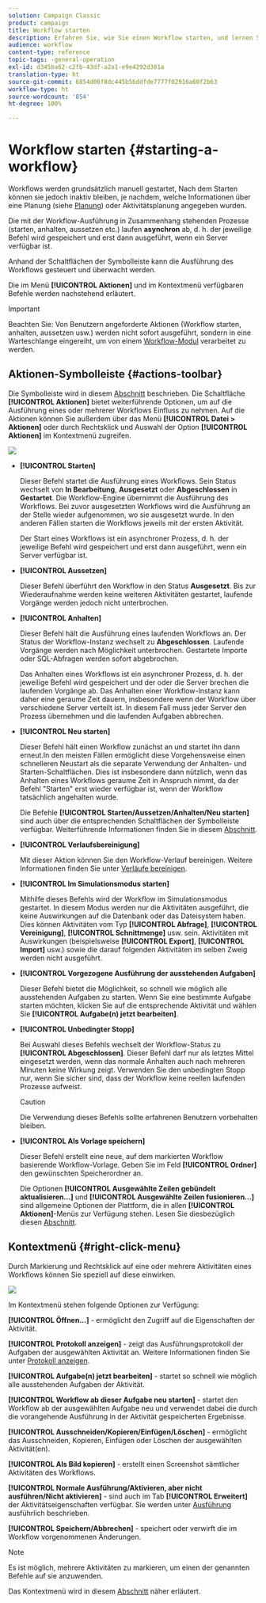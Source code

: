 ```yaml
---
solution: Campaign Classic
product: campaign
title: Workflow starten
description: Erfahren Sie, wie Sie einen Workflow starten, und lernen Sie die Symbolleiste sowie das Kontextmenü für Workflow-Aktionen kennen
audience: workflow
content-type: reference
topic-tags: -general-operation
exl-id: d345ba62-c2fb-43df-a2a1-e9e4292d301a
translation-type: ht
source-git-commit: 6854d06f8dc445b56ddfde7777f02916a60f2b63
workflow-type: ht
source-wordcount: '854'
ht-degree: 100%

---
```


# Workflow starten {#starting-a-workflow}

Workflows werden grundsätzlich manuell gestartet, Nach dem Starten können sie jedoch inaktiv bleiben, je nachdem, welche Informationen über eine Planung (siehe [Planung](../../workflow/using/scheduler.md)) oder Aktivitätsplanung angegeben wurden.

Die mit der Workflow-Ausführung in Zusammenhang stehenden Prozesse (starten, anhalten, aussetzen etc.) laufen **asynchron** ab, d. h. der jeweilige Befehl wird gespeichert und erst dann ausgeführt, wenn ein Server verfügbar ist.

Anhand der Schaltflächen der Symbolleiste kann die Ausführung des Workflows gesteuert und überwacht werden.

Die im Menü **[!UICONTROL Aktionen]** und im Kontextmenü verfügbaren Befehle werden nachstehend erläutert.

>[!IMPORTANT]
>
>Beachten Sie: Von Benutzern angeforderte Aktionen (Workflow starten, anhalten, aussetzen usw.) werden nicht sofort ausgeführt, sondern in eine Warteschlange eingereiht, um von einem [Workflow-Modul](../../workflow/using/architecture.md) verarbeitet zu werden.

## Aktionen-Symbolleiste {#actions-toolbar}

Die Symbolleiste wird in diesem [Abschnitt](../../campaign/using/marketing-campaign-deliveries.md#building-the-main-target-in-a-workflow) beschrieben. Die Schaltfläche **[!UICONTROL Aktionen]** bietet weiterführende Optionen, um auf die Ausführung eines oder mehrerer Workflows Einfluss zu nehmen. Auf die Aktionen können Sie außerdem über das Menü **[!UICONTROL Datei > Aktionen]** oder durch Rechtsklick und Auswahl der Option **[!UICONTROL Aktionen]** im Kontextmenü zugreifen.

![](assets/purge_historique.png)

* **[!UICONTROL Starten]**

   Dieser Befehl startet die Ausführung eines Workflows. Sein Status wechselt von **In Bearbeitung**, **Ausgesetzt** oder **Abgeschlossen** in **Gestartet**. Die Workflow-Engine übernimmt die Ausführung des Workflows. Bei zuvor ausgesetzten Workflows wird die Ausführung an der Stelle wieder aufgenommen, wo sie ausgesetzt wurde. In den anderen Fällen starten die Workflows jeweils mit der ersten Aktivität.

   Der Start eines Workflows ist ein asynchroner Prozess, d. h. der jeweilige Befehl wird gespeichert und erst dann ausgeführt, wenn ein Server verfügbar ist.

* **[!UICONTROL Aussetzen]**

   Dieser Befehl überführt den Workflow in den Status **Ausgesetzt**. Bis zur Wiederaufnahme werden keine weiteren Aktivitäten gestartet, laufende Vorgänge werden jedoch nicht unterbrochen.

* **[!UICONTROL Anhalten]**

   Dieser Befehl hält die Ausführung eines laufenden Workflows an. Der Status der Workflow-Instanz wechselt zu **Abgeschlossen**. Laufende Vorgänge werden nach Möglichkeit unterbrochen. Gestartete Importe oder SQL-Abfragen werden sofort abgebrochen.

   Das Anhalten eines Workflows ist ein asynchroner Prozess, d. h. der jeweilige Befehl wird gespeichert und der oder die Server brechen die laufenden Vorgänge ab. Das Anhalten einer Workflow-Instanz kann daher eine geraume Zeit dauern, insbesondere wenn der Workflow über verschiedene Server verteilt ist. In diesem Fall muss jeder Server den Prozess übernehmen und die laufenden Aufgaben abbrechen.

* **[!UICONTROL Neu starten]**

   Dieser Befehl hält einen Workflow zunächst an und startet ihn dann erneut.In den meisten Fällen ermöglicht diese Vorgehensweise einen schnelleren Neustart als die separate Verwendung der Anhalten- und Starten-Schaltflächen. Dies ist insbesondere dann nützlich, wenn das Anhalten eines Workflows geraume Zeit in Anspruch nimmt, da der Befehl &quot;Starten&quot; erst wieder verfügbar ist, wenn der Workflow tatsächlich angehalten wurde.

   Die Befehle **[!UICONTROL Starten/Aussetzen/Anhalten/Neu starten]** sind auch über die entsprechenden Schaltflächen der Symbolleiste verfügbar. Weiterführende Informationen finden Sie in diesem [Abschnitt](../../campaign/using/marketing-campaign-deliveries.md#creating-a-targeting-workflow).

* **[!UICONTROL Verlaufsbereinigung]**

   Mit dieser Aktion können Sie den Workflow-Verlauf bereinigen. Weitere Informationen finden Sie unter [Verläufe bereinigen](../../workflow/using/monitoring-workflow-execution.md#purging-the-logs).

* **[!UICONTROL Im Simulationsmodus starten]**

   Mithilfe dieses Befehls wird der Workflow im Simulationsmodus gestartet. In diesem Modus werden nur die Aktivitäten ausgeführt, die keine Auswirkungen auf die Datenbank oder das Dateisystem haben. Dies können Aktivitäten vom Typ **[!UICONTROL Abfrage]**, **[!UICONTROL Vereinigung]**, **[!UICONTROL Schnittmenge]** usw. sein. Aktivitäten mit Auswirkungen (beispielsweise **[!UICONTROL Export]**, **[!UICONTROL Import]** usw.) sowie die darauf folgenden Aktivitäten im selben Zweig werden nicht ausgeführt.

* **[!UICONTROL Vorgezogene Ausführung der ausstehenden Aufgaben]**

   Dieser Befehl bietet die Möglichkeit, so schnell wie möglich alle ausstehenden Aufgaben zu starten. Wenn Sie eine bestimmte Aufgabe starten möchten, klicken Sie auf die entsprechende Aktivität und wählen Sie **[!UICONTROL Aufgabe(n) jetzt bearbeiten]**.

* **[!UICONTROL Unbedingter Stopp]**

   Bei Auswahl dieses Befehls wechselt der Workflow-Status zu **[!UICONTROL Abgeschlossen]**. Dieser Befehl darf nur als letztes Mittel eingesetzt werden, wenn das normale Anhalten auch nach mehreren Minuten keine Wirkung zeigt. Verwenden Sie den unbedingten Stopp nur, wenn Sie sicher sind, dass der Workflow keine reellen laufenden Prozesse aufweist.

   >[!CAUTION]
   >
   >Die Verwendung dieses Befehls sollte erfahrenen Benutzern vorbehalten bleiben.

* **[!UICONTROL Als Vorlage speichern]**

   Dieser Befehl erstellt eine neue, auf dem markierten Workflow basierende Workflow-Vorlage. Geben Sie im Feld **[!UICONTROL Ordner]** den gewünschten Speicherordner an.

   Die Optionen **[!UICONTROL Ausgewählte Zeilen gebündelt aktualisieren...]** und **[!UICONTROL Ausgewählte Zeilen fusionieren...]** sind allgemeine Optionen der Plattform, die in allen **[!UICONTROL Aktionen]**-Menüs zur Verfügung stehen. Lesen Sie diesbezüglich diesen [Abschnitt](../../platform/using/updating-data.md).

## Kontextmenü {#right-click-menu}

Durch Markierung und Rechtsklick auf eine oder mehrere Aktivitäten eines Workflows können Sie speziell auf diese einwirken.

![](assets/contextual_menu.png)

Im Kontextmenü stehen folgende Optionen zur Verfügung:

**[!UICONTROL Öffnen...]** - ermöglicht den Zugriff auf die Eigenschaften der Aktivität.

**[!UICONTROL Protokoll anzeigen]** - zeigt das Ausführungsprotokoll der Aufgaben der ausgewählten Aktivität an. Weitere Informationen finden Sie unter [Protokoll anzeigen](../../workflow/using/monitoring-workflow-execution.md#displaying-logs).

**[!UICONTROL Aufgabe(n) jetzt bearbeiten]** - startet so schnell wie möglich alle ausstehenden Aufgaben der Aktivität.

**[!UICONTROL Workflow ab dieser Aufgabe neu starten]** - startet den Workflow ab der ausgewählten Aufgabe neu und verwendet dabei die durch die vorangehende Ausführung in der Aktivität gespeicherten Ergebnisse.

**[!UICONTROL Ausschneiden/Kopieren/Einfügen/Löschen]** - ermöglicht das Ausschneiden, Kopieren, Einfügen oder Löschen der ausgewählten Aktivität(en).

**[!UICONTROL Als Bild kopieren]** - erstellt einen Screenshot sämtlicher Aktivitäten des Workflows.

**[!UICONTROL Normale Ausführung/Aktivieren, aber nicht ausführen/Nicht aktivieren]** - sind auch im Tab **[!UICONTROL Erweitert]** der Aktivitätseigenschaften verfügbar. Sie werden unter [Ausführung](../../workflow/using/advanced-parameters.md#execution) ausführlich beschrieben.

**[!UICONTROL Speichern/Abbrechen]** - speichert oder verwirft die im Workflow vorgenommenen Änderungen.

>[!NOTE]
>
>Es ist möglich, mehrere Aktivitäten zu markieren, um einen der genannten Befehle auf sie anzuwenden.

Das Kontextmenü wird in diesem [Abschnitt](../../campaign/using/marketing-campaign-deliveries.md#executing-a-workflow) näher erläutert.
